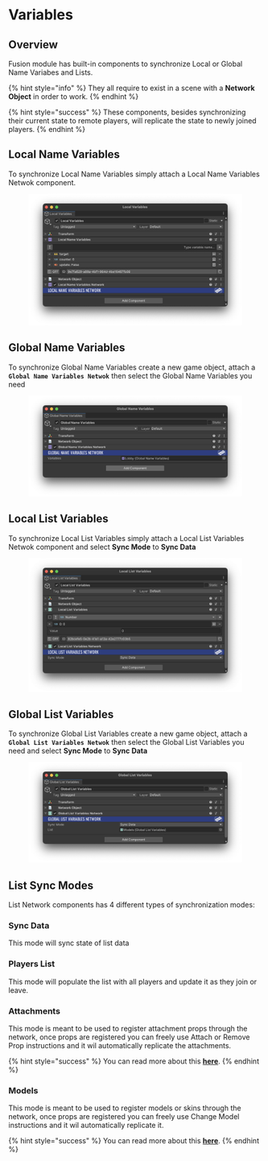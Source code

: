 # Variables

## Overview

Fusion module has built-in components to synchronize Local or Global Name Variabes and Lists.

{% hint style="info" %}
They all require to exist in a scene with a **Network Object** in order to work.
{% endhint %}

{% hint style="success" %}
These components, besides synchronizing their current state to remote players, will replicate the state to newly joined players.
{% endhint %}

## Local Name Variables

To synchronize Local Name Variables simply attach a Local Name Variables Netwok component.

<figure><img src="../../.gitbook/assets/image (137).png" alt=""><figcaption></figcaption></figure>

## Global Name Variables

To synchronize Global Name Variables create a new game object, attach a **`Global Name Variables Netwok`** then select the Global Name Variables you need

<figure><img src="../../.gitbook/assets/image (138).png" alt=""><figcaption></figcaption></figure>

## Local List Variables

To synchronize Local List Variables simply attach a Local List Variables Netwok component and select **Sync Mode** to **Sync Data**

<figure><img src="../../.gitbook/assets/image (136).png" alt=""><figcaption></figcaption></figure>

## Global List Variables

To synchronize Global List Variables create a new game object, attach a **`Global List Variables Netwok`** then select the Global List Variables you need and select **Sync Mode** to **Sync Data**

<figure><img src="../../.gitbook/assets/image (135).png" alt=""><figcaption></figcaption></figure>

## List Sync Modes

List Network components has 4 different types of synchronization modes:

### **Sync Data**&#x20;

This mode will sync state of list data

### **Players List**&#x20;

This mode will populate the list with all players and update it as they join or leave.

### **Attachments**&#x20;

This mode is meant to be used to register attachment props through the network, once props are registered you can freely use Attach or Remove Prop instructions and it wil automatically replicate the attachments.&#x20;

{% hint style="success" %}
You can read more about this [**here**](characters.md#attachments).
{% endhint %}

### Models

This mode is meant to be used to register models or skins through the network, once props are registered you can freely use Change Model instructions and it wil automatically replicate it.&#x20;

{% hint style="success" %}
You can read more about this [**here**](characters.md#models).
{% endhint %}
